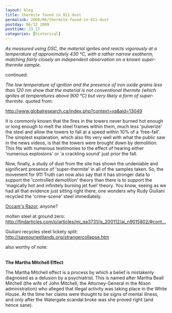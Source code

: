 ```yaml
---
layout: blog
title: thermite found in 911 dust
permalink: 2009/06/thermite-found-in-911-dust
postday: 06/12 2009
posttime: 23_17
categories: [historical]
---
```


<p><i>As measured using DSC, the material ignites and reacts vigorously at a temperature of approximately 430 °C, with a rather narrow exotherm, matching fairly closely an independent observation on a known super-thermite sample.</i></p>
<p>continued:</p>
<p><i>The low temperature of ignition and the presence of iron oxide grains less than 120 nm show that the material is not conventional  thermite (which ignites at temperatures above 900 °C) but very likely a form of super-thermite.</i> quoted from:</p>
<p><a href="http://www.globalresearch.ca/index.php?context=va&amp;aid=13049" title="http://www.globalresearch.ca/index.php?context=va&amp;aid=13049">http://www.globalresearch.ca/index.php?context=va&amp;aid=13049</a></p>
<p>It is commonly known that the fires in the towers never burned hot enough or long enough to melt the steel frames within them, much less 'pulverize' the steel and allow the towers to fall at a speed within 10% of a 'free-fall'. The simplest explanation, which also fits very well with what the public saw in the news videos, is that the towers were brought down by demolition. This fits with numerous testimonies to the effect of hearing either 'numerous explosions' or 'a crackling sound' just prior the fall.</p>
<p>Now, finally, a study of dust from the site has shown the undeniable and significant presence of 'super-thermite' in all of the samples taken. So, the movement for 911 Truth can now also say that it has stronger data to support the 'controlled demolition' theory than there is to support the 'magically hot and infinitely burning jet fuel' theory. You know, seeing as we had all that evidence just sitting right there, one wonders why Rudy Giuliani recycled the 'crime-scene' steel immediately.</p>
<p><a href="http://en.wikipedia.org/wiki/Occam%27s_Razor">Occam's Razor</a>, anyone?</p>
<p>molten steel at ground zero: <a href="http://findarticles.com/p/articles/mi_qa3731/is_200112/ai_n9015802/#continue" title="http://findarticles.com/p/articles/mi_qa3731/is_200112/ai_n9015802/#continue">http://findarticles.com/p/articles/mi_qa3731/is_200112/ai_n9015802/#cont...</a></p>
<p>Giuliani recycles steel lickety split: <a href="http://saveourwetlands.org/strangercollapse.htm" title="http://saveourwetlands.org/strangercollapse.htm">http://saveourwetlands.org/strangercollapse.htm</a></p>
<p>also worthy of note:</p>
<p><strong><br />
The Martha Mitchell Effect</strong></p>
<p>The Martha Mitchell effect is a process by which a belief is mistakenly diagnosed as a delusion by a psychiatrist. This is named after Martha Beall Mitchell (the wife of John Mitchell, the Attorney-General in the Nixon administration) who alleged that illegal activity was taking place in the White House. At the time her claims were thought to be signs of mental illness, and only after the Watergate scandal broke was she proved right (and hence sane).</p>
